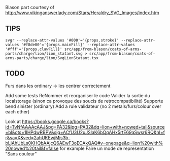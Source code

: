 Blason part courtesy of http://www.vikinganswerlady.com/Stars/Heraldry_SVG_Images/index.htm


TIPS
---

```
svgr --replace-attr-values '#000'='{props.stroke}' --replace-attr-values '#f8de00'='{props.mainFill}' --replace-attr-values '#fff'='{props.clawFill}' src/app/from-blason/coats-of-arms-parts/charge/lion/lion_statant.svg > src/app/from-blason/coats-of-arms-parts/charge/lion/SvgLionStatant.tsx
```

TODO
---

Furs dans les ordinary ->  les centrer correctement

Add some tests
ReNommer et reorganiser le code
Valider la sortie du localstorage (sinon ca provoque des soucis de retrocompatibilité)
Supporte bend sinister (ordinary)
Add a rule validateur (no 2 metals/furs/colour over each other)

Look at https://books.google.ca/books?id=TvNfAAAAcAAJ&pg=PA32&lpg=PA32&dq=lion+with+nowed+tail&source=bl&ots=1IHPdwRBPV&sig=ACfU3U2uJSlaK6bQqAHx5rtE69aSwsr6RQ&hl=fr&sa=X&ved=2ahUKEwjMjs3b-bLjAhUbLs0KHQbAAjcQ6AEwF3oECAkQAQ#v=onepage&q=lion%20with%20nowed%20tail&f=false for example
Faire un mode de representation "Sans couleur"
